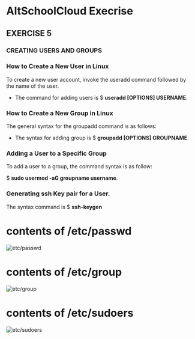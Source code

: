 ﻿# AltSchoolCloud Execrise

## EXERCISE 5

### CREATING USERS AND GROUPS
### How to Create a New User in Linux

To create a new user account, invoke the useradd command followed by the name of the user.

* The command for adding users is $ **useradd [OPTIONS] USERNAME**.

### How to Create a New Group in Linux
The general syntax for the groupadd command is as follows:

* The syntax for adding group is $ **groupadd [OPTIONS] GROUPNAME**.

### Adding a User to a Specific Group

To add a user to a group, the command syntax is as follow:

$ **sudo usermod -aG groupname username**.

### Generating ssh Key pair for a User.


The syntax command is $ **ssh-keygen**

#

# contents of /etc/passwd

 ![etc/passwd]()
 
# contents of /etc/group

![etc/group]()

# contents of /etc/sudoers

![etc/sudoers]()